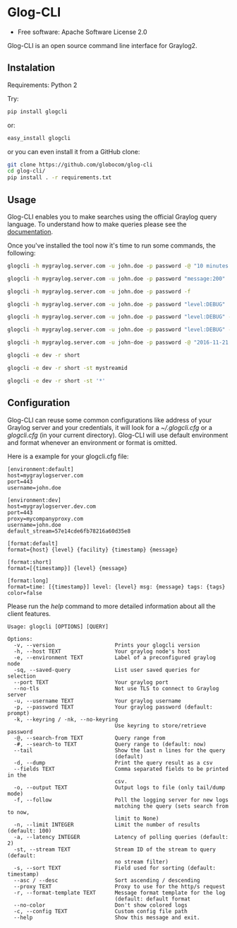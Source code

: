 Glog-CLI
===============================

* Free software: Apache Software License 2.0

Glog-CLI is an open source command line interface for Graylog2.

Instalation
--------
Requirements: Python 2

Try:

```bash
pip install glogcli
```

or:

```bash
easy_install glogcli
```

or you can even install it from a GitHub clone:

```bash
git clone https://github.com/globocom/glog-cli
cd glog-cli/
pip install . -r requirements.txt
```

Usage
--------
Glog-CLI enables you to make searches using the official Graylog query language. To understand how to make queries 
please see the [documentation](http://docs.graylog.org/en/2.1/pages/queries.html).

Once you've installed the tool now it's time to run some commands, the following:

```bash
glogcli -h mygraylog.server.com -u john.doe -p password -@ "10 minutes ago" "source:my-app-server"
```

```bash
glogcli -h mygraylog.server.com -u john.doe -p password "message:200"
```
```bash
glogcli -h mygraylog.server.com -u john.doe -p password -f
```

```bash
glogcli -h mygraylog.server.com -u john.doe -p password "level:DEBUG"
```

```bash
glogcli -h mygraylog.server.com -u john.doe -p password "level:DEBUG" -f
```

```bash
glogcli -h mygraylog.server.com -u john.doe -p password "level:DEBUG" -d --fields timestamp,level,message -o dump.csv
```

```bash
glogcli -h mygraylog.server.com -u john-doe -p password -@ "2016-11-21 00:00:00" -# "2016-11-21 01:00:00" 'message:blabla'
```

```bash
glogcli -e dev -r short
```

```bash
glogcli -e dev -r short -st mystreamid
```

```bash
glogcli -e dev -r short -st '*'
```


Configuration
--------

Glog-CLI can reuse some common configurations like address of your Graylog server and your credentials, it will look for a
*~/.glogcli.cfg* or a *glogcli.cfg* (in your current directory). Glog-CLI will use default environment and format 
whenever an environment or format is omitted.

Here is a example for your glogcli.cfg file:

```
[environment:default]
host=mygraylogserver.com
port=443
username=john.doe

[environment:dev]
host=mygraylogserver.dev.com
port=443
proxy=mycompanyproxy.com
username=john.doe
default_stream=57e14cde6fb78216a60d35e8

[format:default]
format={host} {level} {facility} {timestamp} {message}
    
[format:short]
format=[{timestamp}] {level} {message}
    
[format:long]
format=time: [{timestamp}] level: {level} msg: {message} tags: {tags}
color=false
```

Please run the *help* command to more detailed information about all the client features.

```
Usage: glogcli [OPTIONS] [QUERY]

Options:
  -v, --version                   Prints your glogcli version
  -h, --host TEXT                 Your graylog node's host
  -e, --environment TEXT          Label of a preconfigured graylog node
  -sq, --saved-query              List user saved queries for selection
  --port TEXT                     Your graylog port
  --no-tls                        Not use TLS to connect to Graylog server
  -u, --username TEXT             Your graylog username
  -p, --password TEXT             Your graylog password (default: prompt)
  -k, --keyring / -nk, --no-keyring
                                  Use keyring to store/retrieve password
  -@, --search-from TEXT          Query range from
  -#, --search-to TEXT            Query range to (default: now)
  --tail                          Show the last n lines for the query
                                  (default)
  -d, --dump                      Print the query result as a csv
  --fields TEXT                   Comma separated fields to be printed in the
                                  csv.
  -o, --output TEXT               Output logs to file (only tail/dump mode)
  -f, --follow                    Poll the logging server for new logs
                                  matching the query (sets search from to now,
                                  limit to None)
  -n, --limit INTEGER             Limit the number of results (default: 100)
  -a, --latency INTEGER           Latency of polling queries (default: 2)
  -st, --stream TEXT              Stream ID of the stream to query (default:
                                  no stream filter)
  -s, --sort TEXT                 Field used for sorting (default: timestamp)
  --asc / --desc                  Sort ascending / descending
  --proxy TEXT                    Proxy to use for the http/s request
  -r, --format-template TEXT      Message format template for the log
                                  (default: default format
  --no-color                      Don't show colored logs
  -c, --config TEXT               Custom config file path
  --help                          Show this message and exit.
  ```
